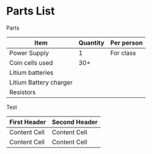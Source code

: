 # Parts List

Parts

| Item | Quantity | Per person |
| --- | --- | --- |
| Power Supply | 1 | For class |
| Coin cells used | 30+ |
| Litium batteries | | |
| Litium Battery charger | | |
| Resistors | | |

Test

| First Header  | Second Header |
| ------------- | ------------- |
| Content Cell  | Content Cell  |
| Content Cell  | Content Cell  |

